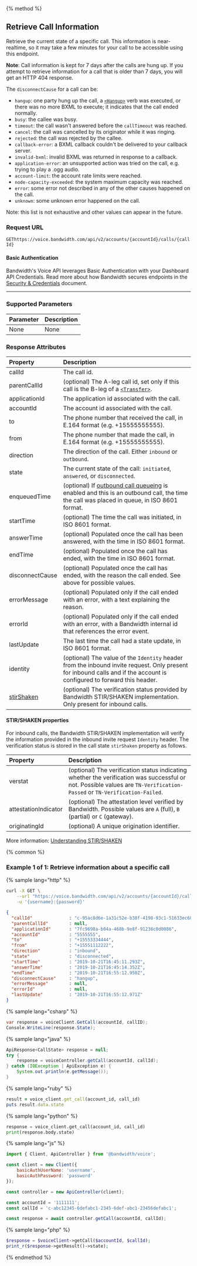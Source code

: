 {% method %}

## Retrieve Call Information
Retrieve the current state of a specific call. This information is near-realtime, so it may take
a few minutes for your call to be accessible using this endpoint.

**Note**: Call information is kept for 7 days after the calls are hung up. If you attempt to
retrieve information for a call that is older than 7 days, you will get an HTTP 404 response.

The `disconnectCause` for a call can be:
- `hangup`: one party hung up the call, a [`<Hangup>`](../../bxml/verbs/hangup.md) verb was executed, or there was no more BXML to execute; it indicates that the call ended normally.
- `busy`: the callee was busy.
- `timeout`: the call wasn't answered before the `callTimeout` was reached.
- `cancel`: the call was cancelled by its originator while it was ringing.
- `rejected`: the call was rejected by the callee.
- `callback-error`: a BXML callback couldn't be delivered to your callback server.
- `invalid-bxml`: invalid BXML was returned in response to a callback.
- `application-error`: an unsupported action was tried on the call, e.g. trying to play a .ogg audio.
- `account-limit`: the account rate limits were reached.
- `node-capacity-exceeded`: the system maximum capacity was reached.
- `error`: some error not described in any of the other causes happened on the call.
- `unknown`: some unknown error happened on the call.

Note: this list is not exhaustive and other values can appear in the future.

### Request URL

<code class="get">GET</code>`https://voice.bandwidth.com/api/v2/accounts/{accountId}/calls/{callId}`

#### Basic Authentication

Bandwidth's Voice API leverages Basic Authentication with your Dashboard API Credentials. Read more about how Bandwidth secures endpoints in the [Security & Credentials](../../../guides/accountCredentials.md) document.

---

### Supported Parameters

| Parameter | Description |
|:----------|:------------|
| None      | None        |

### Response Attributes

| Property        | Description                                                                                                                                                            |
|:----------------|:-----------------------------------------------------------------------------------------------------------------------------------------------------------------------|
| callId          | The call id.                                                                                                                                                           |
| parentCallId    | (optional) The A-leg call id, set only if this call is the B-leg of a [`<Transfer>`](../../bxml/verbs/transfer.md).                                                    |
| applicationId   | The application id associated  with the call.                                                                                                                          |
| accountId       | The account id associated with the call.                                                                                                                               |
| to              | The phone number that received the call, in E.164 format (e.g. +15555555555).                                                                                          |
| from            | The phone number that made the call, in E.164 format (e.g. +15555555555).                                                                                              |
| direction       | The direction of the call. Either `inbound` or `outbound`.                                                                                                             |
| state           | The current state of the call: `initiated`, `answered`, or `disconnected`.                                                                                             |
| enqueuedTime    | (optional) If [outbound call queueing](postCalls.md) is enabled and this is an outbound call, the time the call was placed in queue, in ISO 8601 format.               |
| startTime       | (optional) The time the call was initiated, in ISO 8601 format.                                                                                                        |
| answerTime      | (optional) Populated once the call has been answered, with the time in ISO 8601 format.                                                                                |
| endTime         | (optional) Populated once the call has ended, with the time in ISO 8601 format.                                                                                        |
| disconnectCause | (optional) Populated once the call has ended, with the reason the call ended. See above for possible values.                                                           |
| errorMessage    | (optional) Populated only if the call ended with an error, with a text explaining the reason.                                                                          |
| errorId         | (optional) Populated only if the call ended with an error, with a Bandwidth internal id that references the error event.                                               |
| lastUpdate      | The last time the call had a state update, in ISO 8601 format.                                                                                                         |
| identity        | (optional) The value of the `Identity` header from the inbound invite request. Only present for inbound calls and if the account is configured to forward this header. |
| [stirShaken](#stirshaken-properties) | (optional) The verification status provided by Bandwidth STIR/SHAKEN implementation. Only present for inbound calls.                              |

#### STIR/SHAKEN properties

For inbound calls, the Bandwidth STIR/SHAKEN implementation will verify the information provided in the inbound invite request `Identity` header. The verification status is stored in the call state `stirShaken` property as follows.

| Property          | Description |
|:------------------|:------------|
| verstat | (optional) The verification status indicating whether the verification was successful or not. Possible values are `TN-Verification-Passed` or `TN-Verification-Failed`. |
| attestationIndicator | (optional) The attestation level verified by Bandwidth. Possible values are `A` (full), `B` (partial) or `C` (gateway). |
| originatingId | (optional) A unique origination identifier. |

More information: [Understanding STIR/SHAKEN](https://www.bandwidth.com/regulations/stir-shaken)

{% common %}

### Example 1 of 1: Retrieve information about a specific call

{% sample lang="http" %}

```bash
curl -X GET \
    --url "https://voice.bandwidth.com/api/v2/accounts/{accountId}/calls/{callId}" \
    -u '{username}:{password}'
```

```json
{
  "callId"              : "c-95ac8d6e-1a31c52e-b38f-4198-93c1-51633ec68f8d",
  "parentCallId"        : null,
  "applicationId"       : "7fc9698a-b04a-468b-9e8f-91238c0d0086",
  "accountId"           : "5555555",
  "to"                  : "+15553334444",
  "from"                : "+15551112222",
  "direction"           : "inbound",
  "state"               : "disconnected",
  "startTime"           : "2019-10-21T16:45:11.293Z",
  "answerTime"          : "2019-10-21T16:45:14.352Z",
  "endTime"             : "2019-10-21T16:55:12.950Z",
  "disconnectCause"     : "hangup",
  "errorMessage"        : null,
  "errorId"             : null,
  "lastUpdate"          : "2019-10-21T16:55:12.971Z"
}
```

{% sample lang="csharp" %}

```csharp
var response = voiceClient.GetCall(accountId, callID);
Console.WriteLine(response.State);
```

{% sample lang="java" %}

```java
ApiResponse<CallState> response = null;
try {
    response = voiceController.getCall(accountId, callId);
} catch (IOException | ApiException e) {
    System.out.println(e.getMessage());
}
```

{% sample lang="ruby" %}

```ruby
result = voice_client.get_call(account_id, call_id)
puts result.data.state
```

{% sample lang="python" %}

```python
response = voice_client.get_call(account_id, call_id)
print(response.body.state)
```

{% sample lang="js" %}

```js
import { Client, ApiController } from '@bandwidth/voice';

const client = new Client({
    basicAuthUserName: 'username',
    basicAuthPassword: 'password'
});

const controller = new ApiController(client);

const accountId = '1111111';
const callId = 'c-abc12345-6defabc1-2345-6def-abc1-23456defabc1';

const response = await controller.getCall(accountId, callId);
```

{% sample lang="php" %}

```php
$response = $voiceClient->getCall($accountId, $callId);
print_r($response->getResult()->state);
```

{% endmethod %}

